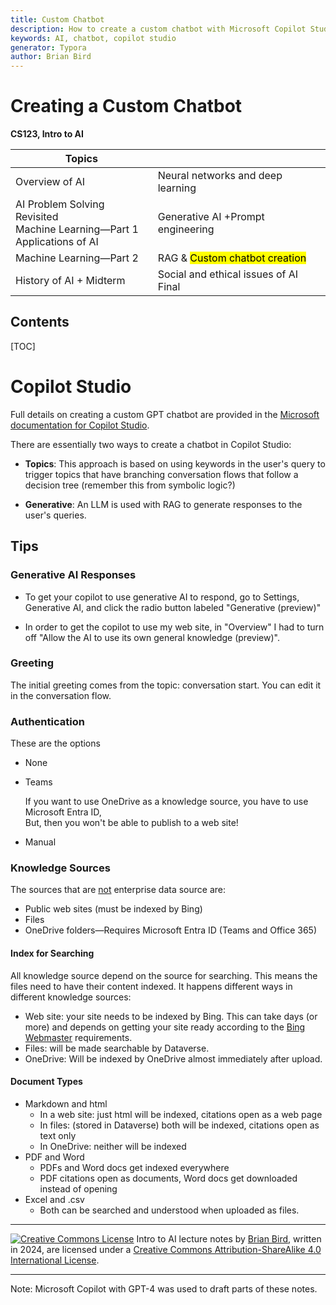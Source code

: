 ```yaml
---
title: Custom Chatbot
description: How to create a custom chatbot with Microsoft Copilot Studio
keywords: AI, chatbot, copilot studio
generator: Typora
author: Brian Bird
---
```


<h1>Creating a Custom Chatbot</h1>

**CS123, Intro to AI**

| Topics                                                       |                                              |
| ------------------------------------------------------------ | -------------------------------------------- |
| Overview of AI                                               | Neural networks and deep learning            |
| AI Problem Solving Revisited<br />Machine Learning&mdash;Part 1<br />Applications of AI | Generative AI +Prompt engineering            |
| Machine Learning&mdash;Part 2                                | RAG &  <mark>Custom chatbot creation</mark>  |
| History of AI + Midterm                                      | Social and ethical issues of AI  <br />Final |



<h2>Contents</h2>

[TOC]

# Copilot Studio

Full details on creating a custom GPT chatbot are provided in the [Microsoft documentation for Copilot Studio](https://www.microsoft.com/en-us/microsoft-copilot/microsoft-copilot-studio).

There are essentially two ways to create a chatbot in Copilot Studio:

- **Topics**: This approach is based on using keywords in the user's query to trigger topics that have branching conversation flows that follow a decision tree (remember this from symbolic logic?)

- **Generative**: An LLM is used with RAG to generate responses to the user's queries.

## Tips

### Generative AI Responses

- To get your copilot to use generative AI to respond, go to Settings, Generative AI, and click the radio button labeled "Generative (preview)" 

- In order to get the copilot to use my web site, in "Overview" I had to turn off "Allow the AI to use its own general knowledge (preview)".

### Greeting

The initial greeting comes from the topic: conversation start. You can edit it in the conversation flow.

### Authentication

These are the options

- None

- Teams

  If you want to use OneDrive as a knowledge source, you have to use Microsoft Entra ID,  
  But, then you won't be able to publish to a web site!

- Manual

### Knowledge Sources

The sources that are <u>not</u> enterprise data source are:

- Public web sites (must be indexed by Bing)
- Files
- OneDrive folders&mdash;Requires Microsoft Entra ID (Teams and Office 365)



#### Index for Searching

All knowledge source depend on the source for searching. This means the files need to have their content indexed. It happens different ways in different knowledge sources:

- Web site: your site needs to be indexed by Bing. This can take days (or more) and depends on getting your site ready according to the [Bing Webmaster](https://www.bing.com/webmasters) requirements.
- Files: will be made searchable by Dataverse.
- OneDrive: Will be indexed by OneDrive almost immediately after upload.

#### Document Types

- Markdown and html
  - In a web site: just html will be indexed, citations open as a web page
  - In files: (stored in Dataverse) both will be indexed, citations open as text only
  - In OneDrive: neither will be indexed
- PDF and Word
  - PDFs and Word docs get indexed everywhere
  - PDF citations open as documents, Word docs get downloaded instead of opening
- Excel and .csv
  - Both can be searched and understood when uploaded as files.




---

[![Creative Commons License](https://i.creativecommons.org/l/by-sa/4.0/88x31.png)](http://creativecommons.org/licenses/by-sa/4.0/) Intro to AI lecture notes by [Brian Bird](https://profbird.dev), written in <time>2024</time>, are licensed under a [Creative Commons Attribution-ShareAlike 4.0 International License](http://creativecommons.org/licenses/by-sa/4.0/). 

---

Note: Microsoft Copilot with GPT-4 was used to draft parts of these notes.

